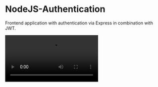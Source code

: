 # NodeJS-Authentication
Frontend application with authentication via Express in combination with JWT.

![video](na.webm)
